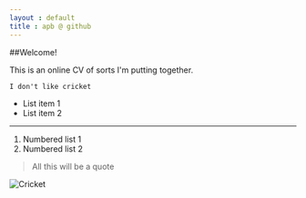 ```yaml
---
layout : default
title : apb @ github
---
```

##Welcome!

This is an online CV of sorts I'm putting together.

`I don't like cricket`

* List item 1
* List item 2

***

1. Numbered list 1
2. Numbered list 2

> All this will be a quote

![Cricket](http://www.knowledgerush.com/wiki_image/2/26/Criquet.1%28L%29.jpg "Cricket")
